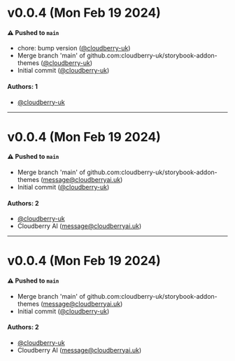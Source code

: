 # v0.0.4 (Mon Feb 19 2024)

#### ⚠️ Pushed to `main`

- chore: bump version ([@cloudberry-uk](https://github.com/cloudberry-uk))
- Merge branch 'main' of github.com:cloudberry-uk/storybook-addon-themes ([@cloudberry-uk](https://github.com/cloudberry-uk))
- Initial commit ([@cloudberry-uk](https://github.com/cloudberry-uk))

#### Authors: 1

- [@cloudberry-uk](https://github.com/cloudberry-uk)

---

# v0.0.4 (Mon Feb 19 2024)

#### ⚠️ Pushed to `main`

- Merge branch 'main' of github.com:cloudberry-uk/storybook-addon-themes (message@cloudberryai.uk)
- Initial commit ([@cloudberry-uk](https://github.com/cloudberry-uk))

#### Authors: 2

- [@cloudberry-uk](https://github.com/cloudberry-uk)
- Cloudberry AI (message@cloudberryai.uk)

---

# v0.0.4 (Mon Feb 19 2024)

#### ⚠️ Pushed to `main`

- Merge branch 'main' of github.com:cloudberry-uk/storybook-addon-themes (message@cloudberryai.uk)
- Initial commit ([@cloudberry-uk](https://github.com/cloudberry-uk))

#### Authors: 2

- [@cloudberry-uk](https://github.com/cloudberry-uk)
- Cloudberry AI (message@cloudberryai.uk)
